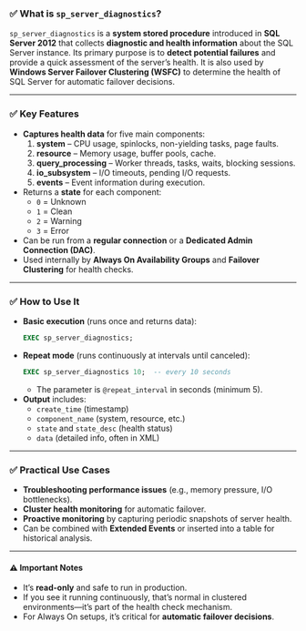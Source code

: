 ### ✅ **What is `sp_server_diagnostics`?**
`sp_server_diagnostics` is a **system stored procedure** introduced in **SQL Server 2012** that collects **diagnostic and health information** about the SQL Server instance. Its primary purpose is to **detect potential failures** and provide a quick assessment of the server’s health. It is also used by **Windows Server Failover Clustering (WSFC)** to determine the health of SQL Server for automatic failover decisions.

---

### ✅ **Key Features**
- **Captures health data** for five main components:
  1. **system** – CPU usage, spinlocks, non-yielding tasks, page faults.
  2. **resource** – Memory usage, buffer pools, cache.
  3. **query_processing** – Worker threads, tasks, waits, blocking sessions.
  4. **io_subsystem** – I/O timeouts, pending I/O requests.
  5. **events** – Event information during execution.
- Returns a **state** for each component:
  - `0` = Unknown
  - `1` = Clean
  - `2` = Warning
  - `3` = Error
- Can be run from a **regular connection** or a **Dedicated Admin Connection (DAC)**.
- Used internally by **Always On Availability Groups** and **Failover Clustering** for health checks.

---

### ✅ **How to Use It**
- **Basic execution** (runs once and returns data):
  ```sql
  EXEC sp_server_diagnostics;
  ```
- **Repeat mode** (runs continuously at intervals until canceled):
  ```sql
  EXEC sp_server_diagnostics 10;  -- every 10 seconds
  ```
  - The parameter is `@repeat_interval` in seconds (minimum 5).
- **Output** includes:
  - `create_time` (timestamp)
  - `component_name` (system, resource, etc.)
  - `state` and `state_desc` (health status)
  - `data` (detailed info, often in XML)

---

### ✅ **Practical Use Cases**
- **Troubleshooting performance issues** (e.g., memory pressure, I/O bottlenecks).
- **Cluster health monitoring** for automatic failover.
- **Proactive monitoring** by capturing periodic snapshots of server health.
- Can be combined with **Extended Events** or inserted into a table for historical analysis.

---

#### ⚠️ **Important Notes**
- It’s **read-only** and safe to run in production.
- If you see it running continuously, that’s normal in clustered environments—it’s part of the health check mechanism.
- For Always On setups, it’s critical for **automatic failover decisions**.
